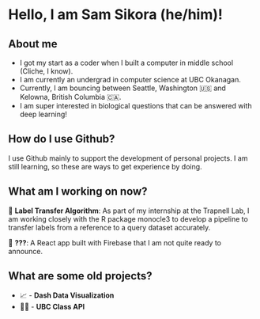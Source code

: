 # Hello, I am Sam Sikora (he/him)!

## About me
- I got my start as a coder when I built a computer in middle school (Cliche, I know).
- I am currently an undergrad in computer science at UBC Okanagan.
- Currently, I am bouncing between Seattle, Washington 🇺🇸 and Kelowna, British Columbia 🇨🇦.
- I am super interested in biological questions that can be answered with deep learning!

## How do I use Github?
I use Github mainly to support the development of personal projects. I am still learning, so these are ways to get experience by doing.

## What am I working on now?

🦠 **Label Transfer Algorithm**: As part of my internship at the Trapnell Lab, I am working closely with the R package monocle3 to develop a pipeline to transfer labels from a reference to a query dataset accurately. 

📱 **???**: A React app built with Firebase that I am not quite ready to announce.

## What are some old projects?

- 📈 - **Dash Data Visualization**
- 👩‍🏫 - **UBC Class API**







<!--
**sjsikora/sjsikora** is a ✨ _special_ ✨ repository because its `README.md` (this file) appears on your GitHub profile.

Here are some ideas to get you started:

- 🔭 I’m currently working on ...
- 🌱 I’m currently learning ...
- 👯 I’m looking to collaborate on ...
- 🤔 I’m looking for help with ...
- 💬 Ask me about ...
- 📫 How to reach me: ...
- 😄 Pronouns: ...
- ⚡ Fun fact: ...
-->
